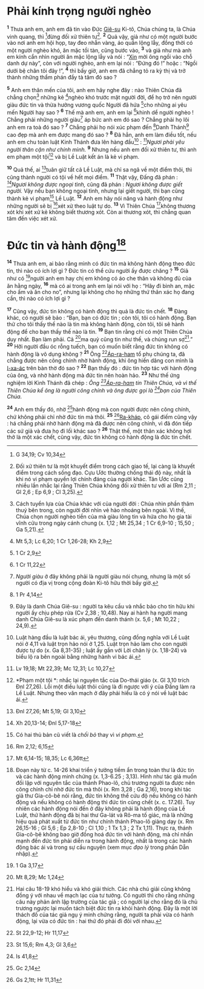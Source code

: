# Phải kính trọng người nghèo
<sup><b>1</b></sup> Thưa anh em, anh em đã tin vào Đức [Giê-su]() Ki-tô, Chúa chúng ta, là Chúa vinh quang, thì [^1@-37575b10-a329-4fc0-aa23-9ca4d911dd63]đừng đối xử thiên tư[^1-37575b10-a329-4fc0-aa23-9ca4d911dd63]. <sup><b>2</b></sup> Quả vậy, giả như có một người bước vào nơi anh em hội họp, tay đeo nhẫn vàng, áo quần lộng lẫy, đồng thời có một người nghèo khó, ăn mặc tồi tàn, cũng bước vào, <sup><b>3</b></sup> và giả như mà anh em kính cẩn nhìn người ăn mặc lộng lẫy và nói : “[Xin]() mời ông ngồi vào chỗ danh dự này”, còn với người nghèo, anh em lại nói : “Đứng đó !” hoặc : “Ngồi dưới bệ chân tôi đây !”, <sup><b>4</b></sup> thì bấy giờ, anh em đã chẳng tỏ ra kỳ thị và trở thành những thẩm phán đầy tà tâm đó sao ?

<sup><b>5</b></sup> Anh em thân mến của tôi, anh em hãy nghe đây : nào Thiên Chúa đã chẳng chọn[^2-37575b10-a329-4fc0-aa23-9ca4d911dd63] những kẻ [^2@-37575b10-a329-4fc0-aa23-9ca4d911dd63]nghèo khó trước mặt người đời, để họ trở nên người giàu đức tin và thừa hưởng vương quốc Người đã hứa [^3@-37575b10-a329-4fc0-aa23-9ca4d911dd63]cho những ai yêu mến Người hay sao ? <sup><b>6</b></sup> Thế mà anh em, anh em lại [^4@-37575b10-a329-4fc0-aa23-9ca4d911dd63]khinh dể người nghèo ! Chẳng phải những người giàu[^3-37575b10-a329-4fc0-aa23-9ca4d911dd63] áp bức anh em đó sao ? Chẳng phải họ lôi anh em ra toà đó sao ? <sup><b>7</b></sup> Chẳng phải họ nói xúc phạm đến [^5@-37575b10-a329-4fc0-aa23-9ca4d911dd63]Danh Thánh[^4-37575b10-a329-4fc0-aa23-9ca4d911dd63] cao đẹp mà anh em được mang đó sao ? <sup><b>8</b></sup> Đã hẳn, anh em làm điều tốt, nếu anh em chu toàn luật Kinh Thánh đưa lên hàng đầu[^5-37575b10-a329-4fc0-aa23-9ca4d911dd63] : *[^6@-37575b10-a329-4fc0-aa23-9ca4d911dd63]Ngươi phải yêu người thân cận như chính mình.* <sup><b>9</b></sup> Nhưng nếu anh em đối xử thiên tư, thì anh em phạm một tội[^6-37575b10-a329-4fc0-aa23-9ca4d911dd63] và bị Lề Luật kết án là kẻ vi phạm.

<sup><b>10</b></sup> Quả thế, ai [^7@-37575b10-a329-4fc0-aa23-9ca4d911dd63]tuân giữ tất cả Lề Luật, mà chỉ sa ngã về một điểm thôi, thì cũng thành người có tội về hết mọi điểm. <sup><b>11</b></sup> Thật vậy, Đấng đã phán : *[^8@-37575b10-a329-4fc0-aa23-9ca4d911dd63]Ngươi không được ngoại tình,* cũng đã phán : *Ngươi không được giết người.* Vậy nếu bạn không ngoại tình, nhưng lại giết người, thì bạn cũng thành kẻ vi phạm[^7-37575b10-a329-4fc0-aa23-9ca4d911dd63] Lề Luật. <sup><b>12</b></sup> Anh em hãy nói năng và hành động như những người sẽ bị [^9@-37575b10-a329-4fc0-aa23-9ca4d911dd63]xét xử theo luật tự do. <sup><b>13</b></sup> Vì Thiên Chúa [^10@-37575b10-a329-4fc0-aa23-9ca4d911dd63]không thương xót khi xét xử kẻ không biết thương xót. Còn ai thương xót, thì chẳng quan tâm đến việc xét xử.

# Đức tin và hành động[^8-37575b10-a329-4fc0-aa23-9ca4d911dd63]
<sup><b>14</b></sup> Thưa anh em, ai bảo rằng mình có đức tin mà không hành động theo đức tin, thì nào có ích lợi gì ? Đức tin có thể cứu người ấy được chăng ? <sup><b>15</b></sup> Giả như có [^11@-37575b10-a329-4fc0-aa23-9ca4d911dd63]người anh em hay chị em không có áo che thân và không đủ của ăn hằng ngày, <sup><b>16</b></sup> mà có ai trong anh em lại nói với họ : “Hãy đi bình an, mặc cho ấm và ăn cho no”, nhưng lại không cho họ những thứ thân xác họ đang cần, thì nào có ích lợi gì ?

<sup><b>17</b></sup> Cũng vậy, đức tin không có hành động thì quả là đức tin chết. <sup><b>18</b></sup> Đàng khác, có người sẽ bảo : “Bạn, bạn có đức tin ; còn tôi, tôi có hành động. Bạn thử cho tôi thấy thế nào là tin mà không hành động, còn tôi, tôi sẽ hành động để cho bạn thấy thế nào là tin. <sup><b>19</b></sup> Bạn tin rằng chỉ có một Thiên Chúa duy nhất. Bạn làm phải. Cả [^12@-37575b10-a329-4fc0-aa23-9ca4d911dd63]ma quỷ cũng tin như thế, và chúng run sợ[^9-37575b10-a329-4fc0-aa23-9ca4d911dd63].” <sup><b>20</b></sup> Hỡi người đầu óc rỗng tuếch, bạn có muốn biết rằng đức tin không có hành động là vô dụng không ? <sup><b>21</b></sup> Ông [^13@-37575b10-a329-4fc0-aa23-9ca4d911dd63][Áp-ra-ham]() tổ phụ chúng ta, đã chẳng được nên công chính nhờ hành động, khi ông hiến dâng con mình là [I-xa-ác]() trên bàn thờ đó sao ? <sup><b>22</b></sup> Bạn thấy đó : đức tin hợp tác với hành động của ông, và nhờ hành động mà đức tin nên hoàn hảo. <sup><b>23</b></sup> Như thế ứng nghiệm lời Kinh Thánh đã chép : *Ông [^14@-37575b10-a329-4fc0-aa23-9ca4d911dd63][Áp-ra-ham]() tin Thiên Chúa, và vì thế Thiên Chúa kể ông là người công chính và ông được gọi là [^15@-37575b10-a329-4fc0-aa23-9ca4d911dd63]bạn của Thiên Chúa.*

<sup><b>24</b></sup> Anh em thấy đó, nhờ [^16@-37575b10-a329-4fc0-aa23-9ca4d911dd63]hành động mà con người được nên công chính, chứ không phải chỉ nhờ đức tin mà thôi. <sup><b>25</b></sup> [^17@-37575b10-a329-4fc0-aa23-9ca4d911dd63][Ra-kháp](), cô gái điếm cũng vậy : há chẳng phải nhờ hành động mà đã được nên công chính, vì đã đón tiếp các sứ giả và đưa họ đi lối khác sao ? <sup><b>26</b></sup> Thật thế, một thân xác không hơi thở là một xác chết, cũng vậy, đức tin không có hành động là đức tin chết.

[^1-37575b10-a329-4fc0-aa23-9ca4d911dd63]: Đối xử thiên tư là một khuyết điểm trong cách giao tế, lại càng là khuyết điểm trong cách sống đạo. Cựu Ước thường chống thái độ này, nhất là khi nó vi phạm quyền lợi chính đáng của người khác. Tân Ước cũng nhiều lần nhắc lại rằng Thiên Chúa không đối xử thiên tư với ai (Rm 2,11 ; Gl 2,6 ; Ep 6,9 ; Cl 3,25).
[^2-37575b10-a329-4fc0-aa23-9ca4d911dd63]: Cách tuyển lựa của Chúa khác với của người đời : Chúa nhìn phần thâm thuý bên trong, còn người đời nhìn vẻ hào nhoáng bên ngoài. Vì thế, Chúa chọn người nghèo tiền của mà giàu lòng tin và hứa cho họ gia tài vĩnh cửu trong ngày cánh chung (x. 1,12 ; Mt 25,34 ; 1 Cr 6,9-10 ; 15,50 ; Ga 5,21).
[^3-37575b10-a329-4fc0-aa23-9ca4d911dd63]: *Người giàu* ở đây không phải là người giàu nói chung, nhưng là một số người có địa vị trong cộng đoàn Ki-tô hữu thời bấy giờ.
[^4-37575b10-a329-4fc0-aa23-9ca4d911dd63]: Đây là danh Chúa Giê-su : người ta kêu cầu và nhắc bảo cho tín hữu khi người ấy chịu phép rửa (Cv 2,38 ; 10,48). Nay ai hành hạ người mang danh Chúa Giê-su là xúc phạm đến danh thánh (x. 5,6 ; Mt 10,22 ; 24,9).
[^5-37575b10-a329-4fc0-aa23-9ca4d911dd63]: Luật hàng đầu là luật bác ái, yêu thương, cũng đồng nghĩa với Lề Luật nói ở 4,11 và luật trọn hảo nói ở 1,25. Luật trọn hảo làm cho con người được tự do (x. Ga 8,31-35) ; luật ấy gần với Lời chân lý (x. 1,18-24) và biểu lộ ra bên ngoài bằng những hành vi bác ái.
[^6-37575b10-a329-4fc0-aa23-9ca4d911dd63]: *Phạm một tội *: nhắc lại nguyên tắc của Do-thái giáo (x. Gl 3,10 trích Đnl 27,26). Lỗi một điều luật thôi cũng là đi ngược với ý của Đấng làm ra Lề Luật. Nhưng theo văn mạch ở đây phải hiểu là có ý nói về luật bác ái.
[^7-37575b10-a329-4fc0-aa23-9ca4d911dd63]: Có hai thủ bản cũ viết là *chối bỏ* thay vì *vi phạm*.
[^8-37575b10-a329-4fc0-aa23-9ca4d911dd63]: Đoạn này từ c. 14-26 khai triển ý tưởng tiềm ẩn trong toàn thư là đức tin và các hành động minh chứng (x. 1,3-6.25 ; 3,13). Hình như tác giả muốn đối lập với nguyên tắc của thánh Phao-lô, chủ trương người ta được nên công chính chỉ nhờ đức tin mà thôi (x. Rm 3,28 ; Ga 2,16), trong khi tác giả thư Gia-cô-bê nói rằng, đức tin không thể cứu độ nếu không có hành động và nếu không có hành động thì đức tin cũng chết (x. c. 17.26). Tuy nhiên các hành động nói đến ở đây không phải là hành động của Lề Luật, thứ hành động đã bị hai thư Ga-lát và Rô-ma tố giác, mà là những hiệu quả phát xuất từ đức tin như chính thánh Phao-lô giảng dạy (x. Rm 26,15-16 ; Gl 5,6 ; Ep 2,8-10 ; Cl 1,10 ; 1 Tx 1,3 ; 2 Tx 1,11). Thực ra, thánh Gia-cô-bê không bao giờ đồng hoá đức tin với hành động, mà chỉ nhấn mạnh đến đức tin phải diễn ra trong hành động, nhất là trong các hành động bác ái và trong sự cầu nguyện (xem mục *đạo lý* trong phần Dẫn nhập).
[^9-37575b10-a329-4fc0-aa23-9ca4d911dd63]: Hai câu 18-19 khó hiểu và khó giải thích. Các nhà chú giải cũng không đồng ý với nhau về mạch lạc của tư tưởng. Có người thì cho rằng những câu này phản ánh lập trường của tác giả ; có người lại cho rằng đó là chủ trương ngược lại muốn tách biệt đức tin ra khỏi hành động. Đây là một lời thách đố của tác giả ngụ ý minh chứng rằng, người ta phải vừa có hành động, lại vừa có đức tin : hai thứ đó phải đi đôi với nhau.
[^1@-37575b10-a329-4fc0-aa23-9ca4d911dd63]: G 34,19; Cv 10,34
[^2@-37575b10-a329-4fc0-aa23-9ca4d911dd63]: Mt 5,3; Lc 6,20; 1 Cr 1,26-28; Kh 2,9
[^3@-37575b10-a329-4fc0-aa23-9ca4d911dd63]: 1 Cr 2,9
[^4@-37575b10-a329-4fc0-aa23-9ca4d911dd63]: 1 Cr 11,22
[^5@-37575b10-a329-4fc0-aa23-9ca4d911dd63]: 1 Pr 4,14
[^6@-37575b10-a329-4fc0-aa23-9ca4d911dd63]: Lv 19,18; Mt 22,39; Mc 12,31; Lc 10,27
[^7@-37575b10-a329-4fc0-aa23-9ca4d911dd63]: Đnl 27,26; Mt 5,19; Gl 3,10
[^8@-37575b10-a329-4fc0-aa23-9ca4d911dd63]: Xh 20,13-14; Đnl 5,17-18
[^9@-37575b10-a329-4fc0-aa23-9ca4d911dd63]: Rm 2,12; 6,15
[^10@-37575b10-a329-4fc0-aa23-9ca4d911dd63]: Mt 6,14-15; 18,35; Lc 6,36tt
[^11@-37575b10-a329-4fc0-aa23-9ca4d911dd63]: 1 Ga 3,17
[^12@-37575b10-a329-4fc0-aa23-9ca4d911dd63]: Mt 8,29; Mc 1,24
[^13@-37575b10-a329-4fc0-aa23-9ca4d911dd63]: St 22,9-12; Hr 11,17
[^14@-37575b10-a329-4fc0-aa23-9ca4d911dd63]: St 15,6; Rm 4,3; Gl 3,6
[^15@-37575b10-a329-4fc0-aa23-9ca4d911dd63]: Is 41,8
[^16@-37575b10-a329-4fc0-aa23-9ca4d911dd63]: Gc 2,14
[^17@-37575b10-a329-4fc0-aa23-9ca4d911dd63]: Gs 2,1tt; Hr 11,31